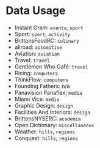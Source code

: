 # Data Usage

- Instant Gram: `events`, `sport`
- Sport: `sport`, `activity`
- BrittonsFoodRC: `culinary`
- allroad: `automotive`
- Aviation: `aviation`
- Travel: `travel`
- Gentlemen Who Café: `travel`
- Ricing: `computers`
- ThinkFlow: `computers`
- Founding Fathers: n/a
- Panavision Panaflex; `media`
- Miami Vice: `media`
- Graphic Design: `design`
- Facilities And Interiors: `design`
- BrittonsNYSERC: `academia`
- Open Dictionary: `miscellaneous`
- Weather: `hills`, `regions`
- Conquest: `hills`, `regions`
